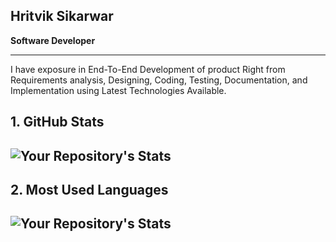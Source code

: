 ## Hritvik Sikarwar
<b>Software Developer</b> <br>
<hr>
I have exposure in End-To-End Development of product Right from Requirements analysis, Designing, Coding, Testing, Documentation, and Implementation using Latest Technologies Available.

<!-- <code>
  let skills = {
  code: ["HTML", "CSS", "Javascript", "Typescript", "PHP", "Kotlin", "Python", "c#", "JQuery"],
  technology: {
    frameworks : ["Angular"],
    tools : ["Git", "Firebase",  "AdobeXD", "Photoshop", "Filmora"]
   },
  database: {
    SQL : ["MySQL", "PostgreSQL"],
  },
}
</code> -->
## 1. GitHub Stats
![Your Repository's Stats](https://github-readme-stats.vercel.app/api?username=HritvikSikarwar&show_icons=true)
--------------------------------------------------------------------
## 2. Most Used Languages
![Your Repository's Stats](https://github-readme-stats.vercel.app/api/top-langs/?username=HritvikSikarwar&theme=blue-green)
--------------------------------------------------------------------
<!-- ## 3. Contributors Badge
<a href="https://github.com/Tanu-N-Prabhu/Python/graphs/contributors">
<img src="https://contrib.rocks/image?repo=HritvikSikarwar/Python" />
</a>
Made with [contributors-img](https://contrib.rocks).
--------------------------------------------------------------------
## 4. Random Joke Generator
## 😂 Here is a random joke that'll make you laugh!
![Jokes Card](https://readme-jokes.vercel.app/api)
--------------------------------------------------------------------
## 5. Profile View Counter
<img src="https://komarev.com/ghpvc/?username=HritvikSikarwar"/>
### HITS
![Hits](https://hitcounter.pythonanywhere.com/count/tag.svg?url=https://github.com/HritvikSikarwar/HritvikSikarwar)
-------------------------------------------------------------------- -->
